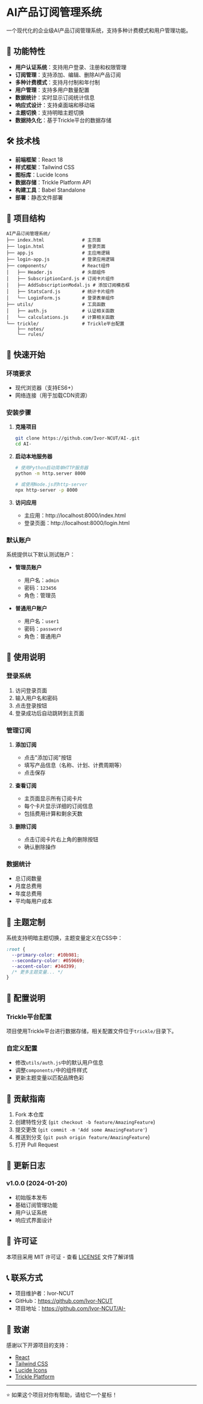 # AI产品订阅管理系统

一个现代化的企业级AI产品订阅管理系统，支持多种计费模式和用户管理功能。

## 🚀 功能特性

- **用户认证系统**：支持用户登录、注册和权限管理
- **订阅管理**：支持添加、编辑、删除AI产品订阅
- **多种计费模式**：支持月付制和年付制
- **用户管理**：支持多用户数量配置
- **数据统计**：实时显示订阅统计信息
- **响应式设计**：支持桌面端和移动端
- **主题切换**：支持明暗主题切换
- **数据持久化**：基于Trickle平台的数据存储

## 🛠️ 技术栈

- **前端框架**：React 18
- **样式框架**：Tailwind CSS
- **图标库**：Lucide Icons
- **数据存储**：Trickle Platform API
- **构建工具**：Babel Standalone
- **部署**：静态文件部署

## 📁 项目结构

```
AI产品订阅管理系统/
├── index.html              # 主页面
├── login.html              # 登录页面
├── app.js                  # 主应用逻辑
├── login-app.js            # 登录应用逻辑
├── components/             # React组件
│   ├── Header.js           # 头部组件
│   ├── SubscriptionCard.js # 订阅卡片组件
│   ├── AddSubscriptionModal.js # 添加订阅模态框
│   ├── StatsCard.js        # 统计卡片组件
│   └── LoginForm.js        # 登录表单组件
├── utils/                  # 工具函数
│   ├── auth.js             # 认证相关函数
│   └── calculations.js     # 计算相关函数
└── trickle/                # Trickle平台配置
    ├── notes/
    └── rules/
```

## 🚀 快速开始

### 环境要求

- 现代浏览器（支持ES6+）
- 网络连接（用于加载CDN资源）

### 安装步骤

1. **克隆项目**
   ```bash
   git clone https://github.com/Ivor-NCUT/AI-.git
   cd AI-
   ```

2. **启动本地服务器**
   ```bash
   # 使用Python启动简单HTTP服务器
   python -m http.server 8000
   
   # 或使用Node.js的http-server
   npx http-server -p 8000
   ```

3. **访问应用**
   - 主应用：http://localhost:8000/index.html
   - 登录页面：http://localhost:8000/login.html

### 默认账户

系统提供以下默认测试账户：

- **管理员账户**
  - 用户名：`admin`
  - 密码：`123456`
  - 角色：管理员

- **普通用户账户**
  - 用户名：`user1`
  - 密码：`password`
  - 角色：普通用户

## 📖 使用说明

### 登录系统

1. 访问登录页面
2. 输入用户名和密码
3. 点击登录按钮
4. 登录成功后自动跳转到主页面

### 管理订阅

1. **添加订阅**
   - 点击"添加订阅"按钮
   - 填写产品信息（名称、计划、计费周期等）
   - 点击保存

2. **查看订阅**
   - 主页面显示所有订阅卡片
   - 每个卡片显示详细的订阅信息
   - 包括费用计算和剩余天数

3. **删除订阅**
   - 点击订阅卡片右上角的删除按钮
   - 确认删除操作

### 数据统计

- 总订阅数量
- 月度总费用
- 年度总费用
- 平均每用户成本

## 🎨 主题定制

系统支持明暗主题切换，主题变量定义在CSS中：

```css
:root {
  --primary-color: #10b981;
  --secondary-color: #059669;
  --accent-color: #34d399;
  /* 更多主题变量... */
}
```

## 🔧 配置说明

### Trickle平台配置

项目使用Trickle平台进行数据存储，相关配置文件位于`trickle/`目录下。

### 自定义配置

- 修改`utils/auth.js`中的默认用户信息
- 调整`components/`中的组件样式
- 更新主题变量以匹配品牌色彩

## 🤝 贡献指南

1. Fork 本仓库
2. 创建特性分支 (`git checkout -b feature/AmazingFeature`)
3. 提交更改 (`git commit -m 'Add some AmazingFeature'`)
4. 推送到分支 (`git push origin feature/AmazingFeature`)
5. 打开 Pull Request

## 📝 更新日志

### v1.0.0 (2024-01-20)
- 初始版本发布
- 基础订阅管理功能
- 用户认证系统
- 响应式界面设计

## 📄 许可证

本项目采用 MIT 许可证 - 查看 [LICENSE](LICENSE) 文件了解详情

## 📞 联系方式

- 项目维护者：Ivor-NCUT
- GitHub：https://github.com/Ivor-NCUT
- 项目地址：https://github.com/Ivor-NCUT/AI-

## 🙏 致谢

感谢以下开源项目的支持：

- [React](https://reactjs.org/)
- [Tailwind CSS](https://tailwindcss.com/)
- [Lucide Icons](https://lucide.dev/)
- [Trickle Platform](https://trickle.so/)

---

⭐ 如果这个项目对你有帮助，请给它一个星标！